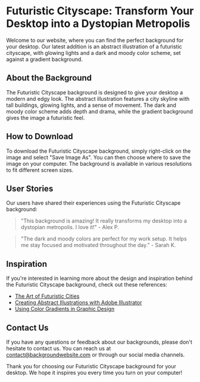 <!--font:Exo 2-->

# Futuristic Cityscape: Transform Your Desktop into a Dystopian Metropolis

Welcome to our website, where you can find the perfect background for your desktop. Our latest addition is an abstract illustration of a futuristic cityscape, with glowing lights and a dark and moody color scheme, set against a gradient background.

## About the Background

The Futuristic Cityscape background is designed to give your desktop a modern and edgy look. The abstract illustration features a city skyline with tall buildings, glowing lights, and a sense of movement. The dark and moody color scheme adds depth and drama, while the gradient background gives the image a futuristic feel.

## How to Download

To download the Futuristic Cityscape background, simply right-click on the image and select "Save Image As". You can then choose where to save the image on your computer. The background is available in various resolutions to fit different screen sizes.

## User Stories

Our users have shared their experiences using the Futuristic Cityscape background:

> "This background is amazing! It really transforms my desktop into a dystopian metropolis. I love it!" - Alex P.

> "The dark and moody colors are perfect for my work setup. It helps me stay focused and motivated throughout the day." - Sarah K.

## Inspiration

If you're interested in learning more about the design and inspiration behind the Futuristic Cityscape background, check out these references:

- [The Art of Futuristic Cities](#)
- [Creating Abstract Illustrations with Adobe Illustrator](#)
- [Using Color Gradients in Graphic Design](#)

## Contact Us

If you have any questions or feedback about our backgrounds, please don't hesitate to contact us. You can reach us at [contact@backgroundwebsite.com](mailto:contact@backgroundwebsite.com) or through our social media channels.

Thank you for choosing our Futuristic Cityscape background for your desktop. We hope it inspires you every time you turn on your computer!

<!--

Write me content for website with wallpaper which alt text is:

"A wallpaper featuring an abstract illustration of a futuristic cityscape, with glowing lights and a dark and moody color scheme, set against a gradient background."

The name/title of the page should not be 1:1 copy of the alt text but rather a real content of the website which is using this wallpaper.

- Use markdown format 
- Start with heading
- Heading should be short and concise
- The content should look like a real website 
- The website should not be about the wallpaper, wallpaper is just a related background
- Heading should be contain work "wallpaper" or "background"
- Include real sections like references, contact, user stories, etc. use things relevant to the page purpose.
- Feel free to use structure like headings, bullets, numbering, blockquotes, paragraphs, horizontal lines, etc.
- You can use formatting like bold or _italic_
- You can include UTF-8 emojis
- Links should be only #hash anchors (and you can refer to the document itself)
- Do not include images


---


# Future Cityscape Wallpaper for Your Desktop Background

Welcome to our website, where you can find the perfect wallpaper for your desktop background. Our latest addition is an abstract illustration of a futuristic cityscape, with glowing lights and a dark and moody color scheme, set against a gradient background.

## About the Wallpaper

The Future Cityscape wallpaper is designed to give your desktop a modern and edgy look. The abstract illustration features a city skyline with tall buildings, glowing lights, and a sense of movement. The dark and moody color scheme adds depth and drama, while the gradient background gives the wallpaper a futuristic feel.

## How to Download

To download the Future Cityscape wallpaper, simply right-click on the image and select "Save Image As". You can then choose where to save the image on your computer. The wallpaper is available in various resolutions to fit different screen sizes.

## User Stories

Our users have shared their experiences using the Future Cityscape wallpaper:

> "I love how this wallpaper makes my desktop look so futuristic and cool. It's definitely a conversation starter!" - John D.

> "The dark and moody colors are perfect for my work setup. It helps me stay focused and motivated throughout the day." - Sarah K.

## References

If you're interested in learning more about the design and inspiration behind the Future Cityscape wallpaper, check out these references:

- [The Art of Futuristic Cities](#)
- [Creating Abstract Illustrations with Adobe Illustrator](#)
- [Using Color Gradients in Graphic Design](#)

## Contact Us

If you have any questions or feedback about our wallpapers, please don't hesitate to contact us. You can reach us at [contact@wallpaperwebsite.com](mailto:contact@wallpaperwebsite.com) or through our social media channels.

Thank you for choosing our Future Cityscape wallpaper for your desktop background. We hope it inspires you every time you turn on your computer!


---


Heading should not include word "wallpaper". The website should not be about the wallpaper itself, wallpaper is just a related background, rewrite whole content.


---


# Futuristic Cityscape: Transform Your Desktop into a Dystopian Metropolis

Welcome to our website, where you can find the perfect background for your desktop. Our latest addition is an abstract illustration of a futuristic cityscape, with glowing lights and a dark and moody color scheme, set against a gradient background.

## About the Background

The Futuristic Cityscape background is designed to give your desktop a modern and edgy look. The abstract illustration features a city skyline with tall buildings, glowing lights, and a sense of movement. The dark and moody color scheme adds depth and drama, while the gradient background gives the image a futuristic feel.

## How to Download

To download the Futuristic Cityscape background, simply right-click on the image and select "Save Image As". You can then choose where to save the image on your computer. The background is available in various resolutions to fit different screen sizes.

## User Stories

Our users have shared their experiences using the Futuristic Cityscape background:

> "This background is amazing! It really transforms my desktop into a dystopian metropolis. I love it!" - Alex P.

> "The dark and moody colors are perfect for my work setup. It helps me stay focused and motivated throughout the day." - Sarah K.

## Inspiration

If you're interested in learning more about the design and inspiration behind the Futuristic Cityscape background, check out these references:

- [The Art of Futuristic Cities](#)
- [Creating Abstract Illustrations with Adobe Illustrator](#)
- [Using Color Gradients in Graphic Design](#)

## Contact Us

If you have any questions or feedback about our backgrounds, please don't hesitate to contact us. You can reach us at [contact@backgroundwebsite.com](mailto:contact@backgroundwebsite.com) or through our social media channels.

Thank you for choosing our Futuristic Cityscape background for your desktop. We hope it inspires you every time you turn on your computer!

-->
